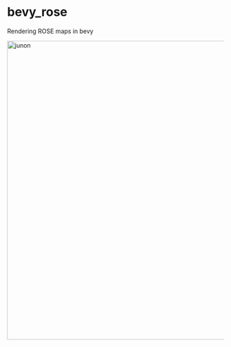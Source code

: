 # bevy_rose
Rendering ROSE maps in bevy

<img width="693" alt="junon" src="https://user-images.githubusercontent.com/1302758/156199311-c4793f16-5c64-4340-8623-79a0426d235c.png">
